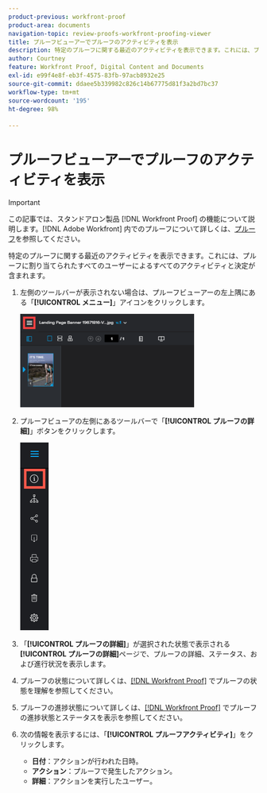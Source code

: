```yaml
---
product-previous: workfront-proof
product-area: documents
navigation-topic: review-proofs-workfront-proofing-viewer
title: プルーフビューアーでプルーフのアクティビティを表示
description: 特定のプルーフに関する最近のアクティビティを表示できます。これには、プルーフに割り当てられたすべてのユーザーによるすべてのアクティビティと決定が含まれます。
author: Courtney
feature: Workfront Proof, Digital Content and Documents
exl-id: e99f4e8f-eb3f-4575-83fb-97acb8932e25
source-git-commit: ddaee5b339982c826c14b67775d81f3a2bd7bc37
workflow-type: tm+mt
source-wordcount: '195'
ht-degree: 98%

---
```


# プルーフビューアーでプルーフのアクティビティを表示

>[!IMPORTANT]
>
>この記事では、スタンドアロン製品 [!DNL Workfront Proof] の機能について説明します。[!DNL Adobe Workfront] 内でのプルーフについて詳しくは、[プルーフ](../../../review-and-approve-work/proofing/proofing.md)を参照してください。

特定のプルーフに関する最近のアクティビティを表示できます。これには、プルーフに割り当てられたすべてのユーザーによるすべてのアクティビティと決定が含まれます。

1. 左側のツールバーが表示されない場合は、プルーフビューアーの左上隅にある「**[!UICONTROL メニュー]**」アイコンをクリックします。

   ![&#x200B; プルーフビューアメニュー &#x200B;](assets/menu-icon-in-proofing-viewer-350x188.png)

1. プルーフビューアの左側にあるツールバーで「**[!UICONTROL プルーフの詳細]**」ボタンをクリックします。

   ![Proofing_Viewer_toolbar_button_-_Proof_details.png](assets/proofing-viewer-toolbar-button---proof-details.png)

1. 「**[!UICONTROL プルーフの詳細]**」が選択された状態で表示される&#x200B;**[!UICONTROL プルーフの詳細]**&#x200B;ページで、プルーフの詳細、ステータス、および進行状況を表示します。

1. プルーフの状態について詳しくは、[&#x200B; [!DNL Workfront Proof]](../../../workfront-proof/wp-work-proofsfiles/manage-your-work/proof-state.md) でプルーフの状態を理解を参照してください。

1. プルーフの進捗状態について詳しくは、[&#x200B; [!DNL Workfront Proof]](../../../workfront-proof/wp-work-proofsfiles/manage-your-work/view-progress-and-status-of-proof.md) でプルーフの進捗状態とステータスを表示を参照してください。
1. 次の情報を表示するには、「**[!UICONTROL プルーフアクティビティ]**」をクリックします。

   * **日付**：アクションが行われた日時。
   * **アクション**：プルーフで発生したアクション。
   * **詳細**：アクションを実行したユーザー。
